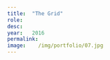 ```yaml
---
title:  "The Grid"
role:   
desc:   
year:   2016
permalink:
image:    /img/portfolio/07.jpg
---
```

